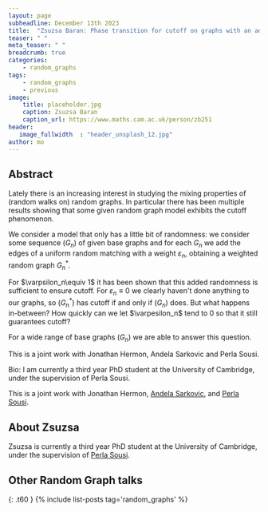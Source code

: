 ```yaml
---
layout: page
subheadline: December 13th 2023 
title:  "Zsuzsa Baran: Phase transition for cutoff on graphs with an added weighted random matching"
teaser: " "
meta_teaser: " "
breadcrumb: true
categories:
    - random_graphs
tags:
    - random_graphs
    - previous
image:
    title: placeholder.jpg
    caption: Zsuzsa Baran
    caption_url: https://www.maths.cam.ac.uk/person/zb251
header:
   image_fullwidth  : "header_unsplash_12.jpg"
author: mo
---
```



## Abstract

Lately there is an increasing interest in studying the mixing properties of (random walks on) random graphs. In particular there has been multiple results showing that some given random graph model exhibits the cutoff phenomenon.

We consider a model that only has a little bit of randomness: we consider some sequence $(G_n)$ of given base graphs and for each $G_n$ we add the edges of a uniform random matching with a weight $\varepsilon_n$, obtaining a weighted random graph $G_n^*$.

For $\varpsilon_n\equiv 1$ it has been shown that this added randomness is sufficient to ensure cutoff. For $\varepsilon_n\equiv0$ we clearly haven't done anything to our graphs, so $(G_n^*)$ has cutoff if and only if $(G_n)$ does. But what happens in-between? How quickly can we let $\varpesilon_n$ tend to 0 so that it still guarantees cutoff?

For a wide range of base graphs $(G_n)$ we are able to answer this question.

This is a joint work with Jonathan Hermon, Andela Sarkovic and Perla Sousi.

Bio: I am currently a third year PhD student at the University of Cambridge, under the supervision of Perla Sousi.

This is a joint work with Jonathan Hermon, [Andela Sarkovic](https://www.kings.cam.ac.uk/research/fellows/andjela-sarkovic), and [Perla Sousi](http://www.statslab.cam.ac.uk/~ps422/).

## About Zsuzsa

Zsuzsa is currently a third year PhD student at the University of Cambridge, under the supervision of [Perla Sousi](http://www.statslab.cam.ac.uk/~ps422/).

## Other Random Graph talks
{: .t60 }
{% include list-posts tag='random_graphs' %}
